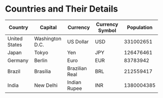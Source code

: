 # Countries and Their Details

| **Country**       | **Capital**       | **Currency**      | **Currency Symbol** | **Population** |
|--------------------|-------------------|-------------------|---------------------|----------------|
| United States      | Washington D.C.   | US Dollar         | USD                 | 331002651      |
| Japan              | Tokyo             | Yen               | JPY                 | 126476461      |
| Germany            | Berlin            | Euro              | EUR                 | 83783942       |
| Brazil             | Brasília          | Brazilian Real    | BRL                 | 212559417      |
| India              | New Delhi         | Indian Rupee      | INR                 | 1380004385     |
